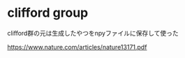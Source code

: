 # clifford group
clifford群の元は生成したやつをnpyファイルに保存して使った

https://www.nature.com/articles/nature13171.pdf
